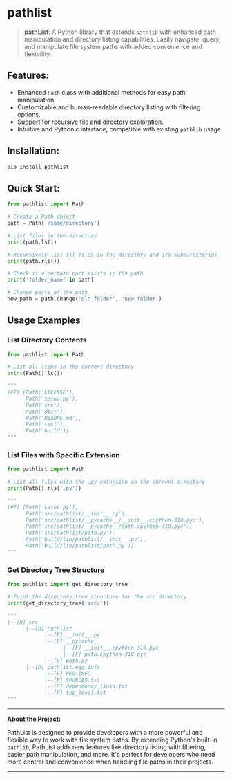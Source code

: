# pathlist

> **pathList**: A Python library that extends `pathlib` with enhanced path manipulation and directory listing capabilities. Easily navigate, query, and manipulate file system paths with added convenience and flexibility.

## **Features:**

- Enhanced `Path` class with additional methods for easy path manipulation.
- Customizable and human-readable directory listing with filtering options.
- Support for recursive file and directory exploration.
- Intuitive and Pythonic interface, compatible with existing `pathlib` usage.

## **Installation:**

```bash
pip install pathlist
```

## **Quick Start:**

```python
from pathlist import Path

# Create a Path object
path = Path('/some/directory')

# List files in the directory
print(path.ls())

# Recursively list all files in the directory and its subdirectories
print(path.rls())

# Check if a certain part exists in the path
print('folder_name' in path)

# Change parts of the path
new_path = path.change('old_folder', 'new_folder')
```

## Usage Examples
### List Directory Contents
```python
from pathlist import Path

# List all items in the current directory
print(Path().ls())

"""
(#7) [Path('LICENSE'),
      Path('setup.py'),
      Path('src'),
      Path('dist'),
      Path('README.md'),
      Path('test'),
      Path('build')]
"""
```

### List Files with Specific Extension
```python
from pathlist import Path

# List all files with the .py extension in the current directory
print(Path().rls('.py'))

"""
(#7) [Path('setup.py'),
      Path('src/pathlist/__init__.py'),
      Path('src/pathlist/__pycache__/__init__.cpython-310.pyc'),
      Path('src/pathlist/__pycache__/path.cpython-310.pyc'),
      Path('src/pathlist/path.py'),
      Path('build/lib/pathlist/__init__.py'),
      Path('build/lib/pathlist/path.py')]
"""
```

### Get Directory Tree Structure
```python
from pathlist import get_directory_tree

# Print the directory tree structure for the src directory
print(get_directory_tree('src/'))

"""
|--[D] src
      |--[D] pathlist
            |--[F] __init__.py
            |--[D] __pycache__
                  |--[F] __init__.cpython-310.pyc
                  |--[F] path.cpython-310.pyc
            |--[F] path.py
      |--[D] pathlist.egg-info
            |--[F] PKG-INFO
            |--[F] SOURCES.txt
            |--[F] dependency_links.txt
            |--[F] top_level.txt
"""
```

---

**About the Project:**

PathList is designed to provide developers with a more powerful and flexible way to work with file system paths. By extending Python's built-in `pathlib`, PathList adds new features like directory listing with filtering, easier path manipulation, and more. It's perfect for developers who need more control and convenience when handling file paths in their projects.

---
